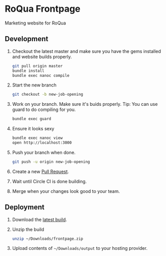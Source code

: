 # RoQua Frontpage

Marketing website for RoQua

## Development

1. Checkout the latest master and make sure you have the gems installed and website builds properly.

   ```bash
   git pull origin master
   bundle install
   bundle exec nanoc compile
   ```

2. Start the new branch

   ```bash
   git checkout -b new-job-opening
   ```

3. Work on your branch. Make sure it's buids properly. Tip: You can use guard to do compiling for you.

   ```bash
   bundle exec guard
   ```

4. Ensure it looks sexy

   ```bash
   bundle exec nanoc view
   open http://localhost:3000
   ```

5. Push your branch when done.

   ```bash
   git push -u origin new-job-opening
   ```

6. Create a new [Pull Request](https://github.com/roqua/roqua_frontpage/compare).

7. Wait until Circle CI is done building.

8. Merge when your changes look good to your team.

## Deployment

1. Download the [latest  build](https://circleci.com/api/v1/project/roqua/roqua_frontpage/master/artifacts/0/$CIRCLE_ARTIFACTS/frontpage.zip?branch=master).

2. Unzip the build

   ```bash
   unzip ~/Downloads/frontpage.zip
   ```

3. Upload contents of `~/Downloads/output` to your hosting provider.
